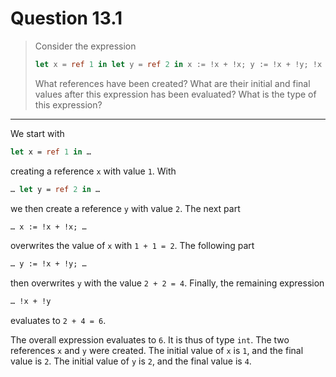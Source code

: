 # Question 13.1

> Consider the expression
> ```ocaml
> let x = ref 1 in let y = ref 2 in x := !x + !x; y := !x + !y; !x + !y
> ```
> What references have been created?
> What are their initial and final values after this expression has been evaluated?
> What is the type of this expression?

---

We start with
```ocaml
let x = ref 1 in …
```
creating a reference `x` with value `1`.
With
```ocaml
… let y = ref 2 in …
```
we then create a reference `y` with value `2`.
The next part
```ocaml
… x := !x + !x; …
```
overwrites the value of `x` with `1 + 1 = 2`.
The following part
```ocaml
… y := !x + !y; …
```
then overwrites `y` with the value `2 + 2 = 4`.
Finally, the remaining expression
```ocaml
… !x + !y
```
evaluates to `2 + 4 = 6`.

The overall expression evaluates to `6`.
It is thus of type `int`.
The two references `x` and `y` were created.
The initial value of `x` is `1`, and the final value is `2`.
The initial value of `y` is `2`, and the final value is `4`.
